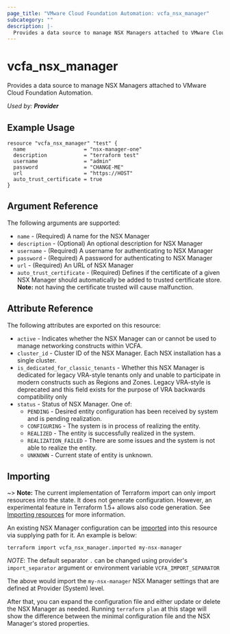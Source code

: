 ```yaml
---
page_title: "VMware Cloud Foundation Automation: vcfa_nsx_manager"
subcategory: ""
description: |-
  Provides a data source to manage NSX Managers attached to VMware Cloud Foundation Automation.
---
```


# vcfa_nsx_manager

Provides a data source to manage NSX Managers attached to VMware Cloud Foundation Automation.

_Used by: **Provider**_

## Example Usage

```hcl
resource "vcfa_nsx_manager" "test" {
  name                   = "nsx-manager-one"
  description            = "terraform test"
  username               = "admin"
  password               = "CHANGE-ME"
  url                    = "https://HOST"
  auto_trust_certificate = true
}
```

## Argument Reference

The following arguments are supported:

- `name` - (Required) A name for the NSX Manager
- `description` - (Optional) An optional description for NSX Manager
- `username` - (Required) A username for authenticating to NSX Manager
- `password` - (Required) A password for authenticating to NSX Manager
- `url` - (Required) An URL of NSX Manager
- `auto_trust_certificate` - (Required) Defines if the certificate of a given NSX Manager should
  automatically be added to trusted certificate store. **Note:** not having the certificate trusted
  will cause malfunction.

## Attribute Reference

The following attributes are exported on this resource:

- `active` - Indicates whether the NSX Manager can or cannot be used to manage networking constructs within VCFA.
- `cluster_id` - Cluster ID of the NSX Manager. Each NSX installation has a single cluster.
- `is_dedicated_for_classic_tenants` - Whether this NSX Manager is dedicated for legacy VRA-style tenants only and unable to
  participate in modern constructs such as Regions and Zones. Legacy VRA-style is deprecated and this field exists for
  the purpose of VRA backwards compatibility only
- `status` - Status of NSX Manager. One of:
  - `PENDING` - Desired entity configuration has been received by system and is pending realization.
  - `CONFIGURING` - The system is in process of realizing the entity.
  - `REALIZED` - The entity is successfully realized in the system.
  - `REALIZATION_FAILED` - There are some issues and the system is not able to realize the entity.
  - `UNKNOWN` - Current state of entity is unknown.

## Importing

~> **Note:** The current implementation of Terraform import can only import resources into the
state. It does not generate configuration. However, an experimental feature in Terraform 1.5+ allows
also code generation. See [Importing resources][importing-resources] for more information.

An existing NSX Manager configuration can be [imported][docs-import] into this resource via
supplying path for it. An example is below:

```shell
terraform import vcfa_nsx_manager.imported my-nsx-manager
```

_NOTE_: The default separator `.` can be changed using provider's `import_separator` argument or environment variable `VCFA_IMPORT_SEPARATOR`

The above would import the `my-nsx-manager` NSX Manager settings that are defined at Provider (System) level.

After that, you can expand the configuration file and either update or delete the NSX Manager as needed. Running `terraform plan`
at this stage will show the difference between the minimal configuration file and the NSX Manager's stored properties.

[docs-import]: https://www.terraform.io/docs/import
[importing-resources]: /providers/vmware/vcfa/latest/docs/guides/importing_resources
